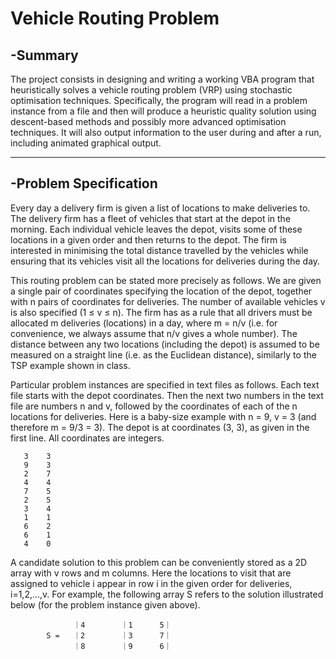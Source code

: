 # Vehicle Routing Problem

## -Summary
The project consists in designing and writing a working VBA program that heuristically solves a vehicle routing problem (VRP) 
using stochastic optimisation techniques. Specifically, the program will read in a problem instance from a file and then will 
produce a heuristic quality solution using descent-based methods and possibly more advanced optimisation techniques. It will 
also output information to the user during and after a run, including animated graphical output.

-----------------------------------------------------------------------------------------------------------------------------

## -Problem Specification
Every day a delivery firm is given a list of locations to make deliveries to. The delivery firm has a fleet of vehicles that start at the depot in the morning. Each individual vehicle leaves the depot, visits some of these locations in a given order and then returns to the depot. The firm is interested in minimising the total distance travelled by the vehicles while ensuring that its vehicles visit all the locations for deliveries during the day.

This routing problem can be stated more precisely as follows. We are given a single pair of coordinates specifying the location of the depot, together with n pairs of coordinates for deliveries. The number of available vehicles v is also specified (1 ≤ v ≤ n). The firm has as a rule that all drivers must be allocated m deliveries (locations) in a day, where m = n/v (i.e. for convenience, we always assume that n/v gives a whole number). The distance between any two locations (including the depot) is assumed to be measured on a straight line (i.e. as the Euclidean distance), similarly to the TSP example shown in class.

Particular problem instances are specified in text files as follows. Each text file starts with the depot coordinates. Then the next two numbers in the text file are numbers n and v, followed by the coordinates of each of the n locations for deliveries. Here is a baby-size example with n = 9, v = 3 (and therefore m = 9/3 = 3). The depot is at coordinates (3, 3), as given in the first line. All coordinates are integers.

       3	3
       9	3
       2	7
       4	4
       7	5
       2	5
       3	4
       1	1
       6	2
       6	1
       4	0

A candidate solution to this problem can be conveniently stored as a 2D array with v rows and m columns. Here the locations to visit that are assigned to vehicle i appear in row i in the given order for deliveries, i=1,2,…,v. For example, the following array S refers to the solution illustrated below (for the problem instance given above).

                
                
                  ｜4	    ｜1	    5｜
            S =   ｜2	    ｜3	    7｜
                  ｜8	    ｜9	    6｜              




